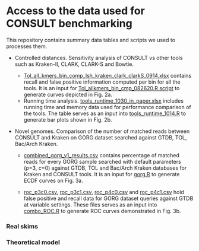 # Access to the data used for CONSULT benchmarking

This repository contains summary data tables and scripts we used to processes them.


* Controlled distances. Sensitivity analysis of CONSULT vs other tools such as Kraken-II, CLARK, CLARK-S and Bowtie. 
  - [Tol_all_kmers_bin_comp_lsh_kraken_clark_clarkS_0914.xlsx](https://github.com/noraracht/lsh_scripts/blob/main/Tol_all_kmers_bin_comp_lsh_kraken_clark_clarkS_0914.xlsx) contains recall and false positive information computed per bin for all the tools. It is an input for [Tol_allkmers_bin_cmp_082620.R script](https://github.com/noraracht/lsh_scripts/blob/main/Tol_allkmers_bin_cmp_082620.R) to generate curves depicted in Fig. 2a. 
   - Running time analysis. [tools_runtime_1030_in_paper.xlsx](https://github.com/noraracht/lsh_scripts/blob/main/tools_runtime_1030_in_paper.xlsx) includes running time and memory data used for performance comparison of the tools. The table serves as an input into [tools_runtime_1014.R](https://github.com/noraracht/lsh_scripts/blob/main/tools_runtime_1014.R) to generate bar plots shown in Fig. 2b. 
    
* Novel genomes. Comparison of the number of matched reads between CONSULT and Kraken on GORG dataset searched against GTDB, TOL, Bac/Arch Kraken. 
     - [combined_gorg_v1_results.csv](https://github.com/noraracht/lsh_scripts/blob/main/combined_gorg_v1_results.csv) contains percentage of matched reads for every GORG sample searched with default parameters (*p*=3, *c*=0) against GTDB, TOL and Bac/Arch Kraken databases for Kraken and CONSULT tools. It is an input for [gorg.R](https://github.com/noraracht/lsh_scripts/blob/main/gorg.R) to generate ECDF curves on Fig. 3a.
     
   - [roc_p3c0.csv](https://github.com/noraracht/lsh_scripts/blob/main/roc_p3c0.csv), [roc_p3c1.csv](https://github.com/noraracht/lsh_scripts/blob/main/roc_p3c1.csv), [roc_p4c0.csv](https://github.com/noraracht/lsh_scripts/blob/main/roc_p4c0.csv) and [roc_p4c1.csv](https://github.com/noraracht/lsh_scripts/blob/main/roc_p4c1.csv) hold false positive and recall data for GORG dataset queries against GTDB at variable settings. These files serves as an input into [combo_ROC.R](https://github.com/noraracht/lsh_scripts/blob/main/combo_ROC.R) to generate ROC curves demonstrated in Fig. 3b. 
    
    
    
  

 


### Real skims


### Theoretical model





